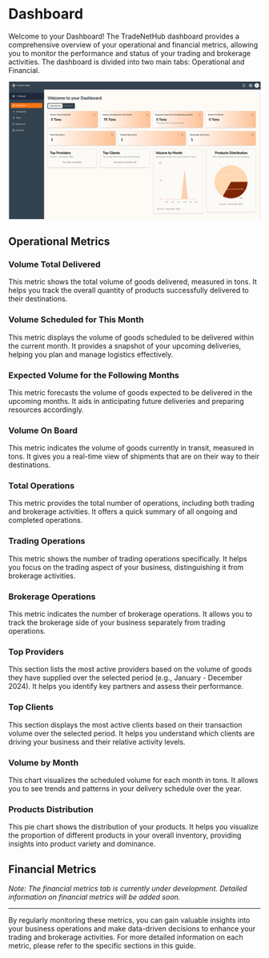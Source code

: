 # Dashboard

Welcome to your Dashboard! The TradeNetHub dashboard provides a comprehensive overview of your operational and financial metrics, allowing you to monitor the performance and status of your trading and brokerage activities. The dashboard is divided into two main tabs: Operational and Financial.

![Dashboard Overview](../assets/user-guide/dashboard/dashboard.png)

## Operational Metrics

### Volume Total Delivered
This metric shows the total volume of goods delivered, measured in tons. It helps you track the overall quantity of products successfully delivered to their destinations.

### Volume Scheduled for This Month
This metric displays the volume of goods scheduled to be delivered within the current month. It provides a snapshot of your upcoming deliveries, helping you plan and manage logistics effectively.

### Expected Volume for the Following Months
This metric forecasts the volume of goods expected to be delivered in the upcoming months. It aids in anticipating future deliveries and preparing resources accordingly.

### Volume On Board
This metric indicates the volume of goods currently in transit, measured in tons. It gives you a real-time view of shipments that are on their way to their destinations.

### Total Operations
This metric provides the total number of operations, including both trading and brokerage activities. It offers a quick summary of all ongoing and completed operations.

### Trading Operations
This metric shows the number of trading operations specifically. It helps you focus on the trading aspect of your business, distinguishing it from brokerage activities.

### Brokerage Operations
This metric indicates the number of brokerage operations. It allows you to track the brokerage side of your business separately from trading operations.

### Top Providers
This section lists the most active providers based on the volume of goods they have supplied over the selected period (e.g., January - December 2024). It helps you identify key partners and assess their performance.

### Top Clients
This section displays the most active clients based on their transaction volume over the selected period. It helps you understand which clients are driving your business and their relative activity levels.

### Volume by Month
This chart visualizes the scheduled volume for each month in tons. It allows you to see trends and patterns in your delivery schedule over the year.

### Products Distribution
This pie chart shows the distribution of your products. It helps you visualize the proportion of different products in your overall inventory, providing insights into product variety and dominance.

## Financial Metrics

*Note: The financial metrics tab is currently under development. Detailed information on financial metrics will be added soon.*

---

By regularly monitoring these metrics, you can gain valuable insights into your business operations and make data-driven decisions to enhance your trading and brokerage activities. For more detailed information on each metric, please refer to the specific sections in this guide.
